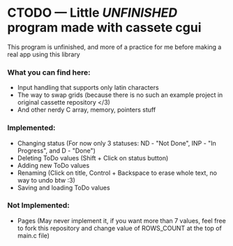 # CTODO — Little *UNFINISHED* program made with cassete cgui

This program is unfinished, and more of a practice for me before making a real app using this library

### What you can find here:
- Input handling that supports only latin characters
- The way to swap grids (because there is no such an example project in original cassette repository </3)
- And other nerdy C array, memory, pointers stuff

### Implemented:
- Changing status (For now only 3 statuses: ND - "Not Done", INP - "In Progress", and D - "Done")
- Deleting ToDo values (Shift + Click on status button)
- Adding new ToDo values
- Renaming (Click on title, Control + Backspace to erase whole text, no way to undo btw :3)
- Saving and loading ToDo values

### Not Implemented:
- Pages (May never implement it, if you want more than 7 values, feel free to fork this repository and change value of ROWS_COUNT at the top of main.c file)
